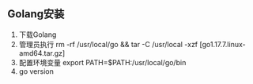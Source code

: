 <!--
 * @Author: Outsider
 * @Date: 2022-02-12 23:05:10
 * @LastEditors: Outsider
 * @LastEditTime: 2022-02-12 23:08:11
 * @Description: In User Settings Edit
 * @FilePath: \Notes\Golang\Basic.md
-->

## Golang安装

1. 下载Golang
2. 管理员执行 rm -rf /usr/local/go && tar -C /usr/local -xzf [go1.17.7.linux-amd64.tar.gz]
3. 配置环境变量 export PATH=$PATH:/usr/local/go/bin
4. go version